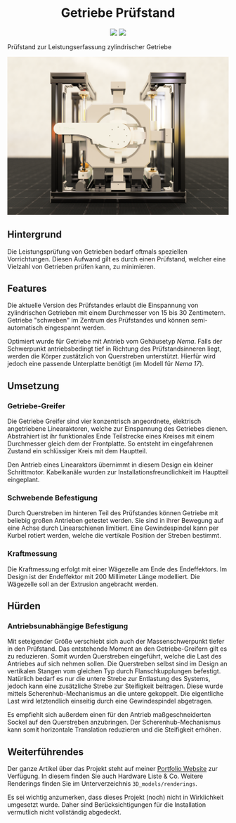 <h1 align="center">Getriebe Prüfstand</h1>
<p align="center">
<img src="https://camo.githubusercontent.com/97d4586afa582b2dcec2fa8ed7c84d02977a21c2dd1578ade6d48ed82296eb10/68747470733a2f2f6261646765732e66726170736f66742e636f6d2f6f732f76312f6f70656e2d736f757263652e7376673f763d313033"/>
<img src="https://img.shields.io/badge/license-GNU%20GPLv3-green
" />
</p>

Prüfstand zur Leistungserfassung zylindrischer Getriebe

<img src="3D_models/renderings/Marmor_Backdrop-Front.png" />

## Hintergrund

Die Leistungsprüfung von Getrieben bedarf oftmals speziellen Vorrichtungen. Diesen Aufwand gilt es durch einen Prüfstand, welcher eine Vielzahl von Getrieben prüfen kann, zu minimieren.

## Features

Die aktuelle Version des Prüfstandes erlaubt die Einspannung von zylindrischen Getrieben mit einem Durchmesser von 15 bis 30 Zentimetern. Getriebe "schweben" im Zentrum des Prüfstandes und können semi-automatisch eingespannt werden.

Optimiert wurde für Getriebe mit Antrieb vom Gehäusetyp _Nema_. Falls der Schwerpunkt antriebsbedingt tief in Richtung des Prüfstandsinneren liegt, werden die Körper zustätzlich von Querstreben unterstützt. Hierfür wird jedoch eine passende Unterplatte benötigt (im Modell für _Nema 17_).

## Umsetzung

### Getriebe-Greifer

Die Getriebe Greifer sind vier konzentrisch angeordnete, elektrisch angetriebene Linearaktoren, welche zur Einspannung des Getriebes dienen. Abstrahiert ist ihr funktionales Ende Teilstrecke eines Kreises mit einem Durchmesser gleich dem der Frontplatte. So entsteht im eingefahrenen Zustand ein schlüssiger Kreis mit dem Hauptteil.

Den Antrieb eines Linearaktors übernimmt in diesem Design ein kleiner Schrittmotor. Kabelkanäle wurden zur Installationsfreundlichkeit im Hauptteil eingeplant.

### Schwebende Befestigung

Durch Querstreben im hinteren Teil des Prüfstandes können Getriebe mit beliebig großen Antrieben getestet werden. Sie sind in ihrer Bewegung auf eine Achse durch Linearschienen limitiert. Eine Gewindespindel kann per Kurbel rotiert werden, welche die vertikale Position der Streben bestimmt.

### Kraftmessung

Die Kraftmessung erfolgt mit einer Wägezelle am Ende des Endeffektors. Im Design ist der Endeffektor mit 200 Millimeter Länge modelliert. Die Wägezelle soll an der Extrusion angebracht werden.

## Hürden

### Antriebsunabhängige Befestigung

Mit seteigender Größe verschiebt sich auch der Massenschwerpunkt tiefer in den Prüfstand. Das entstehende Moment an den Getriebe-Greifern gilt es zu reduzieren. Somit wurden Querstreben eingeführt, welche die Last des Antriebes auf sich nehmen sollen. Die Querstreben selbst sind im Design an vertikalen Stangen vom gleichen Typ durch Flanschkupplungen befestigt. Natürlich bedarf es nur die untere Strebe zur Entlastung des Systems, jedoch kann eine zusätzliche Strebe zur Steifigkeit beitragen. Diese wurde mittels Scherenhub-Mechanismus an die untere gekoppelt.
Die eigentliche Last wird letztendlich einseitig durch eine Gewindespindel abgetragen.

Es empfiehlt sich außerdem einen für den Antrieb maßgeschneiderten Sockel auf den Querstreben anzubringen. Der Scherenhub-Mechanismus kann somit horizontale Translation reduzieren und die Steifigkeit erhöhen.

## Weiterführendes

Der ganze Artikel über das Projekt steht auf meiner <a href="https://philipsi.de">Portfolio Website</a> zur Verfügung. In diesem finden Sie auch Hardware Liste & Co. Weitere Renderings finden Sie im Unterverzeichnis `3D_models/renderings`.

Es sei wichtig anzumerken, dass dieses Projekt (noch) nicht in Wirklichkeit umgesetzt wurde. Daher sind Berücksichtigungen für die Installation vermutlich nicht vollständig abgedeckt.
